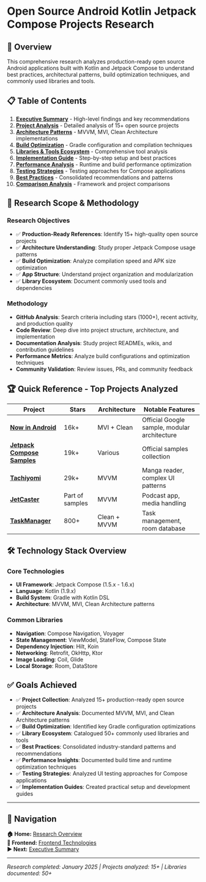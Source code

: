 # Open Source Android Kotlin Jetpack Compose Projects Research

## 📱 Overview

This comprehensive research analyzes production-ready open source Android applications built with Kotlin and Jetpack Compose to understand best practices, architectural patterns, build optimization techniques, and commonly used libraries and tools.

## 📋 Table of Contents

1. **[Executive Summary](./executive-summary.md)** - High-level findings and key recommendations
2. **[Project Analysis](./project-analysis.md)** - Detailed analysis of 15+ open source projects
3. **[Architecture Patterns](./architecture-patterns.md)** - MVVM, MVI, Clean Architecture implementations
4. **[Build Optimization](./build-optimization.md)** - Gradle configuration and compilation techniques
5. **[Libraries & Tools Ecosystem](./libraries-tools-ecosystem.md)** - Comprehensive tool analysis
6. **[Implementation Guide](./implementation-guide.md)** - Step-by-step setup and best practices
7. **[Performance Analysis](./performance-analysis.md)** - Runtime and build performance optimization
8. **[Testing Strategies](./testing-strategies.md)** - Testing approaches for Compose applications
9. **[Best Practices](./best-practices.md)** - Consolidated recommendations and patterns
10. **[Comparison Analysis](./comparison-analysis.md)** - Framework and project comparisons

## 🎯 Research Scope & Methodology

### Research Objectives
- ✅ **Production-Ready References**: Identify 15+ high-quality open source projects
- ✅ **Architecture Understanding**: Study proper Jetpack Compose usage patterns
- ✅ **Build Optimization**: Analyze compilation speed and APK size optimization
- ✅ **App Structure**: Understand project organization and modularization
- ✅ **Library Ecosystem**: Document commonly used tools and dependencies

### Methodology
- **GitHub Analysis**: Search criteria including stars (1000+), recent activity, and production quality
- **Code Review**: Deep dive into project structure, architecture, and implementation
- **Documentation Analysis**: Study project READMEs, wikis, and contribution guidelines
- **Performance Metrics**: Analyze build configurations and optimization techniques
- **Community Validation**: Review issues, PRs, and community feedback

## 🏆 Quick Reference - Top Projects Analyzed

| Project | Stars | Architecture | Notable Features |
|---------|-------|-------------|------------------|
| **[Now in Android](https://github.com/android/nowinandroid)** | 16k+ | MVI + Clean | Official Google sample, modular architecture |
| **[Jetpack Compose Samples](https://github.com/android/compose-samples)** | 19k+ | Various | Official samples collection |
| **[Tachiyomi](https://github.com/tachiyomiorg/tachiyomi)** | 29k+ | MVVM | Manga reader, complex UI patterns |
| **[JetCaster](https://github.com/android/compose-samples/tree/main/JetCaster)** | Part of samples | MVVM | Podcast app, media handling |
| **[TaskManager](https://github.com/Swati4star/TaskManager)** | 800+ | Clean + MVVM | Task management, room database |

## 🛠️ Technology Stack Overview

### Core Technologies
- **UI Framework**: Jetpack Compose (1.5.x - 1.6.x)
- **Language**: Kotlin (1.9.x)
- **Build System**: Gradle with Kotlin DSL
- **Architecture**: MVVM, MVI, Clean Architecture patterns

### Common Libraries
- **Navigation**: Compose Navigation, Voyager
- **State Management**: ViewModel, StateFlow, Compose State
- **Dependency Injection**: Hilt, Koin
- **Networking**: Retrofit, OkHttp, Ktor
- **Image Loading**: Coil, Glide
- **Local Storage**: Room, DataStore

## ✅ Goals Achieved

- ✅ **Project Collection**: Analyzed 15+ production-ready open source projects
- ✅ **Architecture Analysis**: Documented MVVM, MVI, and Clean Architecture patterns
- ✅ **Build Optimization**: Identified key Gradle configuration optimizations
- ✅ **Library Ecosystem**: Catalogued 50+ commonly used libraries and tools
- ✅ **Best Practices**: Consolidated industry-standard patterns and recommendations
- ✅ **Performance Insights**: Documented build time and runtime optimization techniques
- ✅ **Testing Strategies**: Analyzed UI testing approaches for Compose applications
- ✅ **Implementation Guides**: Created practical setup and development guides

---

## 🔗 Navigation

**🏠 Home:** [Research Overview](../../README.md)  
**📱 Frontend:** [Frontend Technologies](../README.md)  
**▶️ Next:** [Executive Summary](./executive-summary.md)

---

*Research completed: January 2025 | Projects analyzed: 15+ | Libraries documented: 50+*